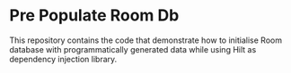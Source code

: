# Pre Populate Room Db

This repository contains the code that demonstrate how to initialise Room database with programmatically generated data while using Hilt as dependency injection library. 
